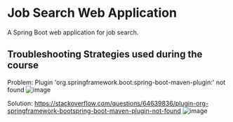 # Job Search Web Application 
A Spring Boot web application for job search.



## Troubleshooting Strategies used during the course

Problem: 
Plugin 'org.springframework.boot:spring-boot-maven-plugin:' not found
![image](https://user-images.githubusercontent.com/122644251/221910441-04cef112-1c0f-4193-957f-3040eee8a15e.png)

Solution:
https://stackoverflow.com/questions/64639836/plugin-org-springframework-bootspring-boot-maven-plugin-not-found
![image](https://user-images.githubusercontent.com/122644251/221910797-c8275d85-9b7b-49f5-8813-e582889dbab3.png)


